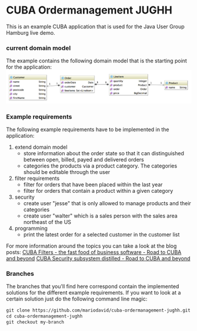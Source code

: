 # CUBA Ordermanagement JUGHH

This is an example CUBA application that is used for the Java User Group Hamburg live demo.


### current domain model

The example contains the following domain model that is the starting point for the application:
![Domain model](docs/domain-model.png)

### Example requirements

The following example requirements have to be implemented in the application:

1. extend domain model
    * store information about the order state so that it can distinguished between open, billed, payed and delivered orders
    * categories the products via a product category. The categories should be editable through the user
2. filter requirements
    * filter for orders that have been placed within the last year
    * filter for orders that contain a product within a given category
3. security
    * create user "jesse" that is only allowed to manage products and their categories
    * create user "walter" which is a sales person with the sales area northeast of the US
4. programming
    * print the latest order for a selected customer in the customer list

For more information around the topics you can take a look at the blog posts:
[CUBA Filters - the fast food of business software - Road to CUBA and beyond](https://www.road-to-cuba-and-beyond.com/cuba-filters-the-fast-food-of-business-software/)
[CUBA Security subsystem distilled - Road to CUBA and beyond](https://www.road-to-cuba-and-beyond.com/cuba-security-subsystem-distilled/)

### Branches

The branches that you'll find here correspond contain the implemented solutions for the different example requirements.
If you want to look at a certain solution just do the following command line magic:

````
git clone https://github.com/mariodavid/cuba-ordermanagement-jughh.git
cd cuba-ordermanagement-jughh
git checkout my-branch
````

